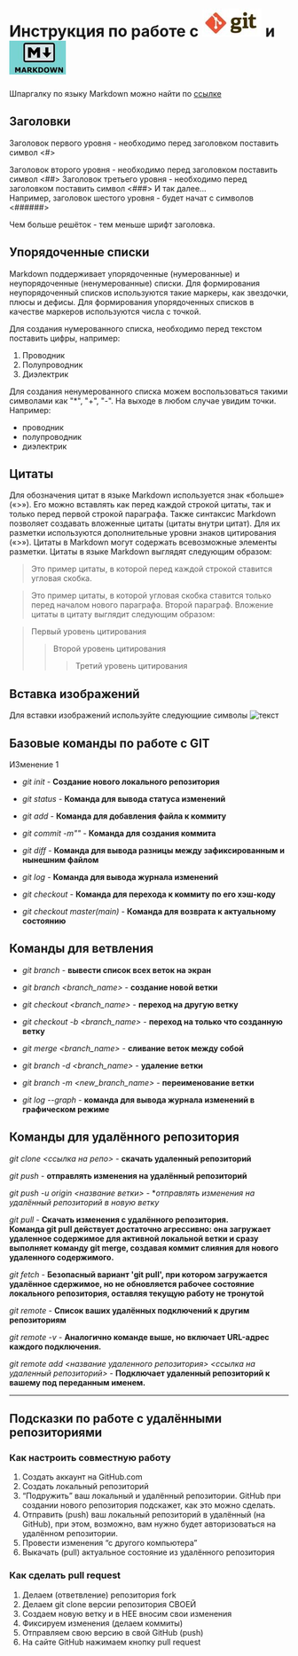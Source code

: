 # Инструкция по работе с ![git](git1.JPG) и ![markdown](md1.JPG)

Шпаргалку по языку Markdown можно найти по [ссылке](https://habitica.fandom.com/ru/wiki/%D0%A8%D0%BF%D0%B0%D1%80%D0%B3%D0%B0%D0%BB%D0%BA%D0%B0_%D0%BF%D0%BE_Markdown) 

## Заголовки

Заголовок первого уровня - необходимо перед заголовком поставить символ <#>

Заголовок второго уровня - необходимо перед заголовком поставить символ <##>
Заголовок третьего уровня - необходимо перед заголовком поставить символ <###>
И так далее...  
Например, заголовок шестого уровня - будет начат с символов <######>

Чем больше решёток - тем меньше шрифт заголовка.

## Упорядоченные списки

Markdown поддерживает упорядоченные (нумерованные) и неупорядоченные (ненумерованные) списки. Для формирования неупорядоченный списков используются такие маркеры, как звездочки, плюсы и дефисы. Для формирования упорядоченных списков в качестве маркеров используются числа с точкой.  

Для создания нумерованного списка, необходимо перед текстом поставить цифры, например:
1. Проводник
2. Полупроводник
3. Диэлектрик

Для создания ненумерованного списка можем воспользоваться такими символами как "*", "+", "-". На выходе в любом случае увидим точки.
Например:  
* проводник
* полупроводник
* диэлектрик  

## Цитаты

Для обозначения цитат в языке Markdown используется знак «больше» («>»). Его можно вставлять как перед каждой строкой цитаты, так и только перед первой строкой параграфа. Также синтаксис Markdown позволяет создавать вложенные цитаты (цитаты внутри цитат). Для их разметки используются дополнительные уровни знаков цитирования («>»). Цитаты в Markdown могут содержать всевозможные элементы разметки. Цитаты в языке Markdown выглядят следующим образом:

>Это пример цитаты,
>в которой перед каждой строкой
>ставится угловая скобка.

>Это пример цитаты,
в которой угловая скобка
ставится только перед началом нового параграфа.
>Второй параграф.
Вложение цитаты в цитату выглядит следующим образом:

> Первый уровень цитирования
>> Второй уровень цитирования
>>> Третий уровень цитирования

## Вставка изображений

Для вставки изображений используйте следующиие символы 
![текст](/расположение_картинки.jpg)

## Базовые команды по работе с GIT
ИЗменение 1

+ *git init* - **Создание нового локального репозитория**

+ *git status* - **Команда для вывода статуса изменений**

+ *git add* - **Команда для добавления файла к коммиту**

+ *git commit -m"<message>"* - **Команда для создания коммита**

+ *git diff* - **Команда для вывода разницы между зафиксированным и нынешним файлом**

+ *git log* - **Команда для вывода журнала изменений**

+ *git checkout <commit code>* - **Команда для перехода к коммиту по его хэш-коду**

+ *git checkout master(main)* - **Команда для возврата к актуальному состоянию**   

## Команды для ветвления

+ *git branch* - **вывести список всех веток на экран**

+ *git branch <branch_name>* - **создание новой ветки**

+ *git checkout <branch_name>* - **переход на другую ветку**

+ *git checkout -b <branch_name>* - **переход на только что созданную ветку**

+ *git merge <branch_name>* - **сливание веток между собой**

+ *git branch -d <branch_name>* - **удаление ветки**

+ *git branch -m <new_branch_name>* - **переименование ветки**

+ *git log --graph* - **команда для вывода журнала изменений в графическом режиме**

## Команды для удалённого репозитория

*git clone <ссылка на репо>* -  **скачать удаленный репозиторий**

*git push* - **отправлять изменения на удалённый репозиторий**

*git push -u origin <название ветки>* - **отправлять изменения на удалённый репозиторий в новую ветку*

*git pull* - **Скачать изменения с удалённого репозитория.    
Команда git pull действует достаточно агрессивно: она загружает удаленное содержимое для активной локальной ветки и сразу выполняет команду git merge, создавая коммит слияния для нового удаленного содержимого.**

*git fetch* - **Безопасный вариант 'git pull', при котором загружается удалённое сдержимое, но не обновляется рабочее состояние локального репозитория, оставляя текущую работу не тронутой**

*git remote* - **Список ваших удалённых подключений к другим репозиториям**

*git remote -v* - **Аналогично команде выше, но включает URL-адрес каждого подключения.**

*git remote add <название удаленного репозитория> <ссылка на удаленный репозиторий>* - **Подключает удаленный репозиторий к вашему под переданным именем.**

---

## Подсказки по работе с удалёнными репозиториями

### **Как настроить совместную работу**

1. Создать аккаунт на GitHub.com
2. Создать локальный репозиторий
3. “Подружить” ваш локальный и удалённый репозитории. GitHub при создании нового репозитория подскажет, как это можно сделать.
4. Отправить (push) ваш локальный репозиторий в удалённый (на GitHub), при этом, возможно, вам нужно будет авторизоваться на удалённом репозитории.
5. Провести изменения “с другого компьютера”
6. Выкачать (pull) актуальное состояние из удалённого репозитория

### **Как сделать pull request**

1. Делаем   (ответвление) репозитория fork
2. Делаем git clone   версии репозитория СВОЕЙ
3. Создаем новую ветку и в НЕЕ вносим свои изменения
4. Фиксируем изменения (делаем коммиты)
5. Отправляем свою версию в свой GitHub (push)
6. На сайте GitHub нажимаем кнопку pull request